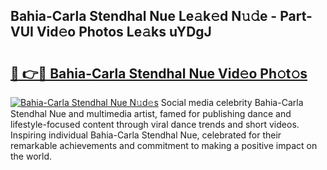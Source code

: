 ## Bahia-Carla Stendhal Nue Le𝚊k𝚎d N𝚞𝚍e - Part-VUI Vid𝚎o Photos Le𝚊ks uYDgJ

# <h2><a href="http://fb7xpj7.evod.top/?m=Bahia-Carla+Stendhal+Nue">🔗 👉🔴 Bahia-Carla Stendhal Nue Vid𝚎o Ph𝚘t𝚘s</a></h2>

[![Bahia-Carla Stendhal Nue N𝚞d𝚎s](https://i.imgur.com/8V9OHl7.gif)](http://fb7xpj7.evod.top/?m=Bahia-Carla+Stendhal+Nue)
Social media celebrity Bahia-Carla Stendhal Nue and multimedia artist, famed for publishing dance and lifestyle-focused content through viral dance trends and short videos. Inspiring individual Bahia-Carla Stendhal Nue, celebrated for their remarkable achievements and commitment to making a positive impact on the world. 
